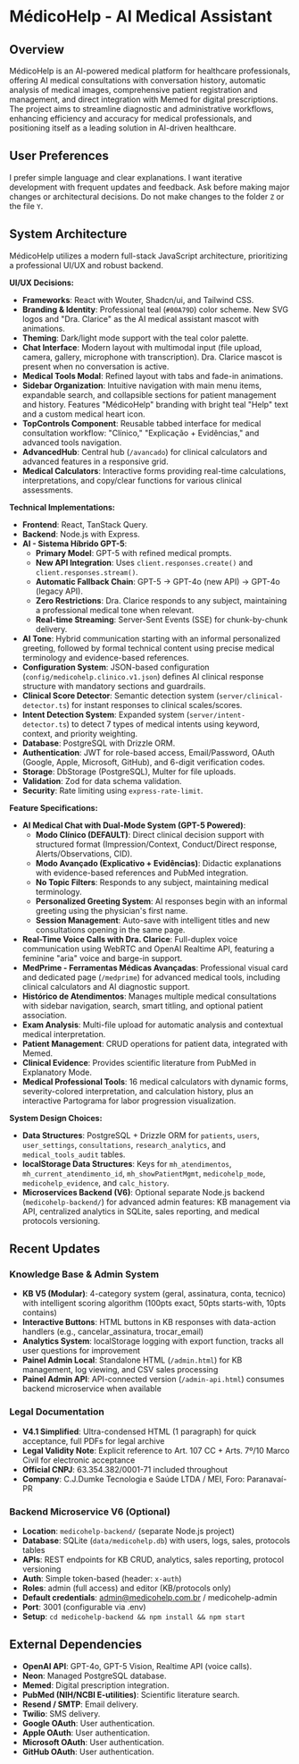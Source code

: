 # MédicoHelp - AI Medical Assistant

## Overview
MédicoHelp is an AI-powered medical platform for healthcare professionals, offering AI medical consultations with conversation history, automatic analysis of medical images, comprehensive patient registration and management, and direct integration with Memed for digital prescriptions. The project aims to streamline diagnostic and administrative workflows, enhancing efficiency and accuracy for medical professionals, and positioning itself as a leading solution in AI-driven healthcare.

## User Preferences
I prefer simple language and clear explanations. I want iterative development with frequent updates and feedback. Ask before making major changes or architectural decisions. Do not make changes to the folder `Z` or the file `Y`.

## System Architecture

MédicoHelp utilizes a modern full-stack JavaScript architecture, prioritizing a professional UI/UX and robust backend.

**UI/UX Decisions:**
-   **Frameworks**: React with Wouter, Shadcn/ui, and Tailwind CSS.
-   **Branding & Identity**: Professional teal (`#00A79D`) color scheme. New SVG logos and "Dra. Clarice" as the AI medical assistant mascot with animations.
-   **Theming**: Dark/light mode support with the teal color palette.
-   **Chat Interface**: Modern layout with multimodal input (file upload, camera, gallery, microphone with transcription). Dra. Clarice mascot is present when no conversation is active.
-   **Medical Tools Modal**: Refined layout with tabs and fade-in animations.
-   **Sidebar Organization**: Intuitive navigation with main menu items, expandable search, and collapsible sections for patient management and history. Features "MédicoHelp" branding with bright teal "Help" text and a custom medical heart icon.
-   **TopControls Component**: Reusable tabbed interface for medical consultation workflow: "Clínico," "Explicação + Evidências," and advanced tools navigation.
-   **AdvancedHub**: Central hub (`/avancado`) for clinical calculators and advanced features in a responsive grid.
-   **Medical Calculators**: Interactive forms providing real-time calculations, interpretations, and copy/clear functions for various clinical assessments.

**Technical Implementations:**
-   **Frontend**: React, TanStack Query.
-   **Backend**: Node.js with Express.
-   **AI - Sistema Híbrido GPT-5**:
    -   **Primary Model**: GPT-5 with refined medical prompts.
    -   **New API Integration**: Uses `client.responses.create()` and `client.responses.stream()`.
    -   **Automatic Fallback Chain**: GPT-5 → GPT-4o (new API) → GPT-4o (legacy API).
    -   **Zero Restrictions**: Dra. Clarice responds to any subject, maintaining a professional medical tone when relevant.
    -   **Real-time Streaming**: Server-Sent Events (SSE) for chunk-by-chunk delivery.
-   **AI Tone**: Hybrid communication starting with an informal personalized greeting, followed by formal technical content using precise medical terminology and evidence-based references.
-   **Configuration System**: JSON-based configuration (`config/medicohelp.clinico.v1.json`) defines AI clinical response structure with mandatory sections and guardrails.
-   **Clinical Score Detector**: Semantic detection system (`server/clinical-detector.ts`) for instant responses to clinical scales/scores.
-   **Intent Detection System**: Expanded system (`server/intent-detector.ts`) to detect 7 types of medical intents using keyword, context, and priority weighting.
-   **Database**: PostgreSQL with Drizzle ORM.
-   **Authentication**: JWT for role-based access, Email/Password, OAuth (Google, Apple, Microsoft, GitHub), and 6-digit verification codes.
-   **Storage**: DbStorage (PostgreSQL), Multer for file uploads.
-   **Validation**: Zod for data schema validation.
-   **Security**: Rate limiting using `express-rate-limit`.

**Feature Specifications:**
-   **AI Medical Chat with Dual-Mode System (GPT-5 Powered)**:
    -   **Modo Clínico (DEFAULT)**: Direct clinical decision support with structured format (Impression/Context, Conduct/Direct response, Alerts/Observations, CID).
    -   **Modo Avançado (Explicativo + Evidências)**: Didactic explanations with evidence-based references and PubMed integration.
    -   **No Topic Filters**: Responds to any subject, maintaining medical terminology.
    -   **Personalized Greeting System**: AI responses begin with an informal greeting using the physician's first name.
    -   **Session Management**: Auto-save with intelligent titles and new consultations opening in the same page.
-   **Real-Time Voice Calls with Dra. Clarice**: Full-duplex voice communication using WebRTC and OpenAI Realtime API, featuring a feminine "aria" voice and barge-in support.
-   **MedPrime - Ferramentas Médicas Avançadas**: Professional visual card and dedicated page (`/medprime`) for advanced medical tools, including clinical calculators and AI diagnostic support.
-   **Histórico de Atendimentos**: Manages multiple medical consultations with sidebar navigation, search, smart titling, and optional patient association.
-   **Exam Analysis**: Multi-file upload for automatic analysis and contextual medical interpretation.
-   **Patient Management**: CRUD operations for patient data, integrated with Memed.
-   **Clinical Evidence**: Provides scientific literature from PubMed in Explanatory Mode.
-   **Medical Professional Tools**: 16 medical calculators with dynamic forms, severity-colored interpretation, and calculation history, plus an interactive Partograma for labor progression visualization.

**System Design Choices:**
-   **Data Structures**: PostgreSQL + Drizzle ORM for `patients`, `users`, `user_settings`, `consultations`, `research_analytics`, and `medical_tools_audit` tables.
-   **localStorage Data Structures**: Keys for `mh_atendimentos`, `mh_current_atendimento_id`, `mh_showPatientMgmt`, `medicohelp_mode`, `medicohelp_evidence`, and `calc_history`.
-   **Microservices Backend (V6)**: Optional separate Node.js backend (`medicohelp-backend/`) for advanced admin features: KB management via API, centralized analytics in SQLite, sales reporting, and medical protocols versioning.

## Recent Updates

### Knowledge Base & Admin System
-   **KB V5 (Modular)**: 4-category system (geral, assinatura, conta, tecnico) with intelligent scoring algorithm (100pts exact, 50pts starts-with, 10pts contains)
-   **Interactive Buttons**: HTML buttons in KB responses with data-action handlers (e.g., cancelar_assinatura, trocar_email)
-   **Analytics System**: localStorage logging with export function, tracks all user questions for improvement
-   **Painel Admin Local**: Standalone HTML (`/admin.html`) for KB management, log viewing, and CSV sales processing
-   **Painel Admin API**: API-connected version (`/admin-api.html`) consumes backend microservice when available

### Legal Documentation  
-   **V4.1 Simplified**: Ultra-condensed HTML (1 paragraph) for quick acceptance, full PDFs for legal archive
-   **Legal Validity Note**: Explicit reference to Art. 107 CC + Arts. 7º/10 Marco Civil for electronic acceptance
-   **Official CNPJ**: 63.354.382/0001-71 included throughout
-   **Company**: C.J.Dumke Tecnologia e Saúde LTDA / MEI, Foro: Paranavaí-PR

### Backend Microservice V6 (Optional)
-   **Location**: `medicohelp-backend/` (separate Node.js project)
-   **Database**: SQLite (`data/medicohelp.db`) with users, logs, sales, protocols tables
-   **APIs**: REST endpoints for KB CRUD, analytics, sales reporting, protocol versioning
-   **Auth**: Simple token-based (header: `x-auth`)
-   **Roles**: admin (full access) and editor (KB/protocols only)
-   **Default credentials**: admin@medicohelp.com.br / medicohelp-admin
-   **Port**: 3001 (configurable via .env)
-   **Setup**: `cd medicohelp-backend && npm install && npm start`

## External Dependencies

-   **OpenAI API**: GPT-4o, GPT-5 Vision, Realtime API (voice calls).
-   **Neon**: Managed PostgreSQL database.
-   **Memed**: Digital prescription integration.
-   **PubMed (NIH/NCBI E-utilities)**: Scientific literature search.
-   **Resend / SMTP**: Email delivery.
-   **Twilio**: SMS delivery.
-   **Google OAuth**: User authentication.
-   **Apple OAuth**: User authentication.
-   **Microsoft OAuth**: User authentication.
-   **GitHub OAuth**: User authentication.